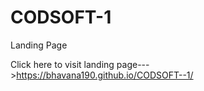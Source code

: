 # CODSOFT-1

Landing Page

Click here to visit landing page--->https://bhavana190.github.io/CODSOFT--1/

